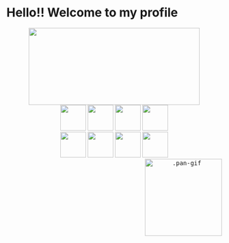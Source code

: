 # Hello!! Welcome to my profile

<div align=center style="display: inline_block">
    <a href="https://github.com/panppa"><img height="180em" width="400" src="https://github-readme-stats.vercel.app/api/top-langs/?username=panppa&layout=compact&langs_count=7&theme=dracula&border_color=ff6e96"/></a>
</div>

<div align="center" style="display: inline_block">
  <img src="https://cdn.jsdelivr.net/gh/devicons/devicon/icons/java/java-original.svg" height="60" />
  <img src="https://cdn.jsdelivr.net/gh/devicons/devicon/icons/php/php-original.svg" height="60" />
  <img src="https://cdn.jsdelivr.net/gh/devicons/devicon/icons/html5/html5-original-wordmark.svg" height="60" />
  <img src="https://cdn.jsdelivr.net/gh/devicons/devicon/icons/css3/css3-original-wordmark.svg" height="60" />
  <br>
  <img src="https://cdn.jsdelivr.net/gh/devicons/devicon/icons/mysql/mysql-original-wordmark.svg" height="60" />
  <img src="https://cdn.jsdelivr.net/gh/devicons/devicon/icons/typescript/typescript-original.svg" height="60" />
  <img src="https://cdn.jsdelivr.net/gh/devicons/devicon/icons/angularjs/angularjs-original.svg" height="60" />
  <img src="https://cdn.jsdelivr.net/gh/devicons/devicon/icons/javascript/javascript-original.svg" height="60" />
</div>
<div align=center>
   <kbd> <img  alt=".pan-gif" width="180"  style="border-radius:20" src="https://cdn.discordapp.com/attachments/1042105628958654536/1068250295408279583/ezgif.com-gif-maker.gif" align="right">
   </kbd>
</div>
